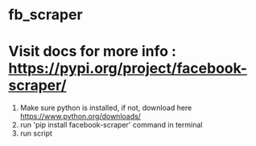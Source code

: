 # fb_scraper

# Visit docs for more info : https://pypi.org/project/facebook-scraper/

1. Make sure python is installed, if not, download here  https://www.python.org/downloads/
2. run 'pip install facebook-scraper' command in terminal
3. run script
